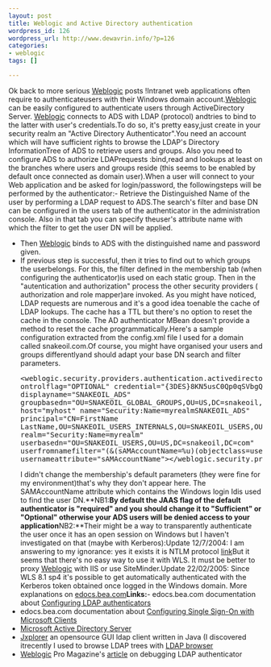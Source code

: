 ```yaml
--- 
layout: post
title: Weblogic and Active Directory authentication
wordpress_id: 126
wordpress_url: http://www.dewavrin.info/?p=126
categories: 
- weblogic
tags: []

---
```

Ok back to more serious [Weblogic](http://edocs.bea.com/wls/docs81/notes/issues.html "Known issues") posts !Intranet web applications often require to authenticateusers with their Windows domain account.[Weblogic](http://edocs.bea.com/wls/docs81/notes/issues.html "Known issues") can be easily configured to authenticate users through ActiveDirectory Server. [Weblogic](http://edocs.bea.com/wls/docs81/notes/issues.html "Known issues") connects to ADS with LDAP (protocol) andtries to bind to the latter with user's credentials.To do so, it's pretty easy,just create in your security realm an "Active Directory Authenticator".You need an account which will have sufficient rights to browse the LDAP's Directory InformationTree of ADS to retrieve users and groups. Also you need to configure ADS to authorize LDAPrequests :bind,read and lookups at least on the branches where users and groups reside (this seems to be enabled by default once connected as domain user).When a user will connect to your Web application and be asked for login/password, the followingsteps will be performed by the authenticator:- Retrieve the Distinguished Name of the user by performing a LDAP request to ADS.The search's filter and base DN can be configured in the users tab of the authenticator in the administration console. Also in that tab you can specify theuser's attribute name with which the filter to get the user DN will be applied.
- Then [Weblogic](http://edocs.bea.com/wls/docs81/notes/issues.html "Known issues") binds to ADS with the distinguished name and password given.
- If previous step is successful, then it tries to find out to which groups the userbelongs. For this, the filter defined in the membership tab (when configuring the authenticator)is used on each static group. Then in the "autentication and authorization" process the other security providers ( authorization and role mapper)are invoked.
As you might have noticed, LDAP requests are numerous and it's a good idea toenable the cache of LDAP lookups. The cache has a TTL but there's no option to reset the cache in the console. The AD authenticator MBean doesn't provide a method to reset the cache programmatically.Here's a sample configuration extracted from the config.xml file I used for a domain called snakeoil.com.Of course, you might have organised your users and groups differentlyand should adapt your base DN search and filter parameters.<pre lang="xml"><weblogic.security.providers.authentication.activedirectoryauthenticator ontrolflag="OPTIONAL" credential="{3DES}8KN5usC0Qp0qSVbgQqtHpg==" displayname="SNAKEOIL_ADS" groupbasedn="OU=SNAKEOIL_GLOBAL_GROUPS,OU=US,DC=snakeoil,DC=com" host="myhost" name="Security:Name=myrealmSNAKEOIL_ADS" principal="CN=FirstName LastName,OU=SNAKEOIL_USERS_INTERNALS,OU=SNAKEOIL_USERS,OU=US,DC=snakeoil,DC=com" realm="Security:Name=myrealm" userbasedn="OU=SNAKEOIL_USERS,OU=US,DC=snakeoil,DC=com" userfromnamefilter="(&amp;(sAMAccountName=%u)(objectclass=user))" usernameattribute="sAMAccountName"></weblogic.security.providers.authentication.activedirectoryauthenticator></pre>I didn't change the membership's default parameters (they were fine for my environment)that's why they don't appear here. The  SAMAccountName attribute which contains the Windows login Idis used to find the user DN.**NB1:**By default the JAAS flag of the default authenticator is "required" and you should change it to "Sufficient" or "Optional" otherwise your ADS users will be denied access to your application**NB2:**Their might be a way to transparently authenticate the user once it has an open session on Windows but I haven't investigated on that (maybe with Kerberos):Update 12/7/2004: I am answering to my ignorance: yes it exists it is NTLM protocol [link](http://www.luigidragone.com/networking/ntlm.html)But it seems that there's no easy way to use it with WLS. It must be better to proxy [Weblogic](http://edocs.bea.com/wls/docs81/notes/issues.html "Known issues") with IIS or use SiteMinder.Update 22/02/2005: Since WLS 8.1 sp4 it's possible to get automatically authenticated with the Kerberos token obtained once logged in the Windows domain. More explanations on [edocs.bea.com](e-docs.bea.com/wls/docs81/secmanage/sso.html)**Links:**- edocs.bea.com documentation about [Configuring LDAP authenticators](http://e-docs.bea.com/wls/docs81/secmanage/providers.html#1172008)
- edocs.bea.com documentation about [Configuring Single Sign-On with Microsoft Clients](e-docs.bea.com/wls/docs81/secmanage/sso.html)
- [Microsoft Active Directory Server](http://www.microsoft.com/windowsserver2003/technologies/directory/activedirectory/default.mspx)
- [Jxplorer](http://pegacat.com/jxplorer/) an opensource GUI ldap client written in Java (I discovered itrecently I used to browse LDAP trees with [LDAP browser](http://www-unix.mcs.anl.gov/~gawor/ldap/)
- [Weblogic](http://edocs.bea.com/wls/docs81/notes/issues.html "Known issues") Pro Magazine's [article](http://www.ftponline.com/weblogicpro/2004_09/magazine/columns/troubleshootersdiary/default_pf.aspx) on debugging LDAP authenticator

